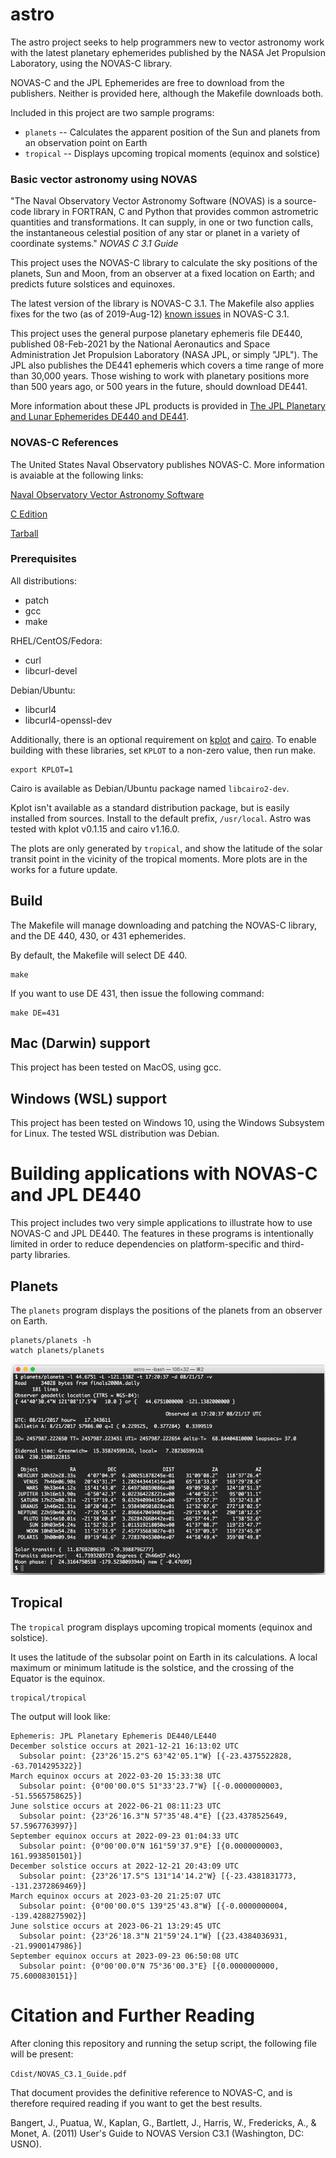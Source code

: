 # astro

The astro project seeks to help programmers new to vector
astronomy work with the latest planetary ephemerides
published by the NASA Jet Propulsion Laboratory, using
the NOVAS-C library.

NOVAS-C and the JPL Ephemerides are free to download from the publishers.
Neither is provided here, although the Makefile downloads both.

Included in this project are two sample programs:

* `planets` -- Calculates the apparent position of the Sun
and planets from an observation point on Earth
* `tropical` -- Displays upcoming tropical moments (equinox and solstice)

### Basic vector astronomy using NOVAS

"The Naval Observatory Vector Astronomy Software (NOVAS) is a source-code
library in FORTRAN, C and Python that provides common astrometric quantities
and transformations. It can supply, in one or two function calls, the
instantaneous celestial position of any star or planet in a variety of
coordinate systems."
_NOVAS C 3.1 Guide_

This project uses the NOVAS-C library to calculate the sky positions of
the planets, Sun and Moon, from an observer at a fixed location on Earth;
and predicts future solstices and equinoxes.

The latest version of the library is NOVAS-C 3.1.
The Makefile also applies fixes for the two (as of 2019-Aug-12)
[known issues](https://aa.usno.navy.mil/software/novas/novas_faq.php)
in NOVAS-C 3.1.

This project uses the general purpose planetary ephemeris file DE440, published
08-Feb-2021 by the National Aeronautics and Space Administration
Jet Propulsion Laboratory (NASA JPL, or simply "JPL"). The JPL also publishes
the DE441 ephemeris which covers a time range of more than 30,000 years.
Those wishing to work with planetary positions more than 500 years ago, or 500 years
in the future, should download DE441.

More information about these JPL products is provided in
[The JPL Planetary and Lunar Ephemerides DE440 and DE441](https://naif.jpl.nasa.gov/pub/naif/generic_kernels/spk/planets/de440_and_de441.pdf).

### NOVAS-C References

The United States Naval Observatory publishes NOVAS-C. More information is avaiable
at the following links:

[Naval Observatory Vector Astronomy Software](http://aa.usno.navy.mil/software/novas/novas_info.php)

[C Edition](http://aa.usno.navy.mil/software/novas/novas_c/novasc_info.php)

[Tarball](http://aa.usno.navy.mil/software/novas/novas_c/novasc3.1.tar.gz)


### Prerequisites

All distributions:

* patch
* gcc
* make

RHEL/CentOS/Fedora:

* curl
* libcurl-devel

Debian/Ubuntu:

* libcurl4
* libcurl4-openssl-dev

Additionally, there is an optional requirement on [kplot](https://kristaps.bsd.lv/kplot/) and [cairo](https://www.cairographics.org/). To enable building with these libraries, set `KPLOT` to a non-zero value, then run make.

```
export KPLOT=1
```

Cairo is available as Debian/Ubuntu package named `libcairo2-dev`. 

Kplot isn't available as a standard distribution package, but is easily installed from sources. Install to the default prefix, `/usr/local`. Astro was tested with kplot v0.1.15 and cairo v1.16.0.

The plots are only generated by `tropical`, and show the latitude of the solar transit point in the vicinity of the tropical moments. More plots are in the works for a future update.

## Build

The Makefile will manage downloading and patching the NOVAS-C library,
and the DE 440, 430, or 431 ephemerides.

By default, the Makefile will select DE 440.

```
make
```

If you want to use DE 431, then issue the following command:

```
make DE=431
```

## Mac (Darwin) support

This project has been tested on MacOS, using gcc.

## Windows (WSL) support

This project has been tested on Windows 10, using the Windows Subsystem for Linux.
The tested WSL distribution was Debian.

# Building applications with NOVAS-C and JPL DE440

This project includes two very simple applications to illustrate
how to use NOVAS-C and JPL DE440. The features in these programs is
intentionally limited in order to reduce dependencies on platform-specific
and third-party libraries.

## Planets

The `planets` program displays the positions of the planets from an
observer on Earth.

```
planets/planets -h
watch planets/planets
```

![Screen shot of planets](demo.png)

## Tropical

The `tropical` program displays upcoming tropical moments
(equinox and solstice).

It uses the latitude of the subsolar point on Earth in its
calculations. A local maximum or minimum latitude is the
solstice, and the crossing of the Equator is the equinox.

```
tropical/tropical
```

The output will look like:
```
Ephemeris: JPL Planetary Ephemeris DE440/LE440
December solstice occurs at 2021-12-21 16:13:02 UTC
  Subsolar point: {23°26'15.2"S 63°42'05.1"W} [{-23.4375522828, -63.7014295322}]
March equinox occurs at 2022-03-20 15:33:38 UTC
  Subsolar point: {0°00'00.0"S 51°33'23.7"W} [{-0.0000000003, -51.5565758625}]
June solstice occurs at 2022-06-21 08:11:23 UTC
  Subsolar point: {23°26'16.3"N 57°35'48.4"E} [{23.4378525649, 57.5967763997}]
September equinox occurs at 2022-09-23 01:04:33 UTC
  Subsolar point: {0°00'00.0"N 161°59'37.9"E} [{0.0000000003, 161.9938501501}]
December solstice occurs at 2022-12-21 20:43:09 UTC
  Subsolar point: {23°26'17.5"S 131°14'14.2"W} [{-23.4381831773, -131.2372869469}]
March equinox occurs at 2023-03-20 21:25:07 UTC
  Subsolar point: {0°00'00.0"S 139°25'43.8"W} [{-0.0000000004, -139.4288275902}]
June solstice occurs at 2023-06-21 13:29:45 UTC
  Subsolar point: {23°26'18.3"N 21°59'24.1"W} [{23.4384036931, -21.9900147986}]
September equinox occurs at 2023-09-23 06:50:08 UTC
  Subsolar point: {0°00'00.0"N 75°36'00.3"E} [{0.0000000000, 75.6000830151}]
```

# Citation and Further Reading

After cloning this repository and running the setup script, the
following file will be present:

`Cdist/NOVAS_C3.1_Guide.pdf`

That document provides the definitive reference to NOVAS-C, and is
therefore required reading if you want to get the best results.

Bangert, J., Puatua, W., Kaplan, G., Bartlett, J., Harris, W., Fredericks, A., & Monet, A. (2011) User's Guide to NOVAS Version C3.1 (Washington, DC: USNO).
